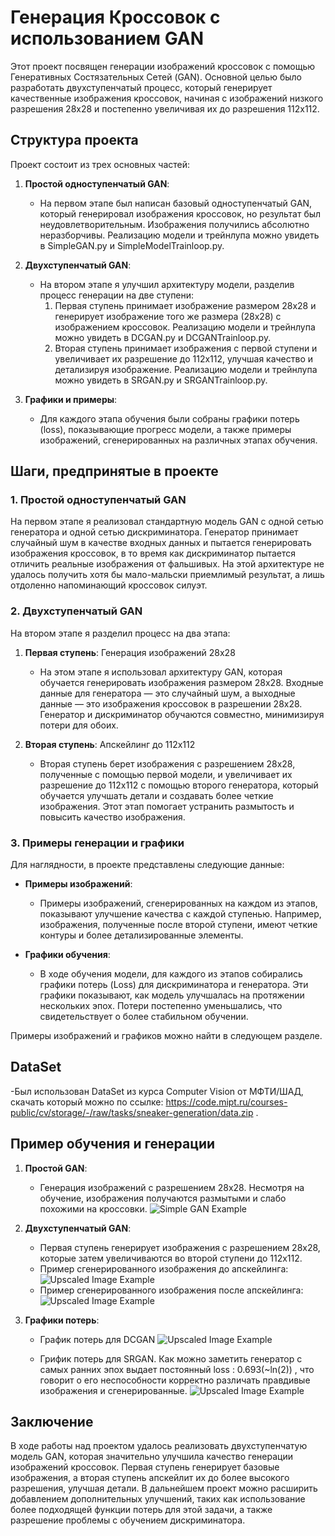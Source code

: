 # Генерация Кроссовок с использованием GAN

Этот проект посвящен генерации изображений кроссовок с помощью Генеративных Состязательных Сетей (GAN). Основной целью было разработать двухступенчатый процесс, который генерирует качественные изображения кроссовок, начиная с изображений низкого разрешения 28x28 и постепенно увеличивая их до разрешения 112x112.

## Структура проекта

Проект состоит из трех основных частей:

1. **Простой одноступенчатый GAN**:
   - На первом этапе был написан базовый одноступенчатый GAN, который генерировал изображения кроссовок, но результат был неудовлетворительным. Изображения получились абсолютно неразборчивы. Реализацию модели и трейнлупа можно увидеть в SimpleGAN.py и SimpleModelTrainloop.py.
2. **Двухступенчатый GAN**:
   - На втором этапе я улучшил архитектуру модели, разделив процесс генерации на две ступени:
     1. Первая ступень принимает изображение размером 28x28 и генерирует изображение того же размера (28x28) с изображением кроссовок. Реализацию модели и трейнлупа можно увидеть в DCGAN.py и DCGANTrainloop.py.
     2. Вторая ступень принимает изображения с первой ступени и увеличивает их разрешение до 112x112, улучшая качество и детализируя изображение. Реализацию модели и трейнлупа можно увидеть в SRGAN.py и SRGANTrainloop.py.

3. **Графики и примеры**:
   - Для каждого этапа обучения были собраны графики потерь (loss), показывающие прогресс модели, а также примеры изображений, сгенерированных на различных этапах обучения.

## Шаги, предпринятые в проекте

### 1. Простой одноступенчатый GAN

На первом этапе я реализовал стандартную модель GAN с одной сетью генератора и одной сетью дискриминатора. Генератор принимает случайный шум в качестве входных данных и пытается генерировать изображения кроссовок, в то время как дискриминатор пытается отличить реальные изображения от фальшивых. На этой архитектуре не удалось получить хотя бы мало-мальски приемлимый результат, а лишь отдоленно напоминающий кроссовок силуэт.

### 2. Двухступенчатый GAN

На втором этапе я разделил процесс на два этапа:

1. **Первая ступень**: Генерация изображений 28x28
   - На этом этапе я использовал архитектуру GAN, которая обучается генерировать изображения размером 28x28. Входные данные для генератора — это случайный шум, а выходные данные — это изображения кроссовок в разрешении 28x28. Генератор и дискриминатор обучаются совместно, минимизируя потери для обоих.

2. **Вторая ступень**: Апскейлинг до 112x112
   - Вторая ступень берет изображения с разрешением 28x28, полученные с помощью первой модели, и увеличивает их разрешение до 112x112 с помощью второго генератора, который обучается улучшать детали и создавать более четкие изображения. Этот этап помогает устранить размытость и повысить качество изображения.

### 3. Примеры генерации и графики

Для наглядности, в проекте представлены следующие данные:

- **Примеры изображений**:
  - Примеры изображений, сгенерированных на каждом из этапов, показывают улучшение качества с каждой ступенью. Например, изображения, полученные после второй ступени, имеют четкие контуры и более детализированные элементы.

- **Графики обучения**:
  - В ходе обучения модели, для каждого из этапов собирались графики потерь (Loss) для дискриминатора и генератора. Эти графики показывают, как модель улучшалась на протяжении нескольких эпох. Потери постепенно уменьшались, что свидетельствует о более стабильном обучении.

Примеры изображений и графиков можно найти в следующем разделе.

## DataSet
  -Был использован DataSet из курса Computer Vision от МФТИ/ШАД, скачать который можно по ссылке: https://code.mipt.ru/courses-public/cv/storage/-/raw/tasks/sneaker-generation/data.zip .

## Пример обучения и генерации

1. **Простой GAN**:
   - Генерация изображений с разрешением 28x28. Несмотря на обучение, изображения получаются размытыми и слабо похожими на кроссовки.
   ![Simple GAN Example](path_to_simple_gan_image.png)

2. **Двухступенчатый GAN**:
   - Первая ступень генерирует изображения с разрешением 28x28, которые затем увеличиваются во второй ступени до 112x112.
   - Пример сгенерированного изображения до апскейлинга:
   ![Upscaled Image Example](path_to_downscaled_image.png)
   - Пример сгенерированного изображения после апскейлинга:
   ![Upscaled Image Example](path_to_upscaled_image.png)

3. **Графики потерь**:
   - График потерь для DCGAN
   ![Upscaled Image Example](path_to_gphDC_image.png)

   - Грифик потерь для SRGAN. Как можно заметить генератор с самых ранних эпох выдает постоянный loss : 0.693(~ln(2)) , что говорит о его неспособности корректно различать правдивые изображения и сгенерированные.
   ![Upscaled Image Example](path_to_gphSR_image.png)



## Заключение

В ходе работы над проектом удалось реализовать двухступенчатую модель GAN, которая значительно улучшила качество генерации изображений кроссовок. Первая ступень генерирует базовые изображения, а вторая ступень апскейлит их до более высокого разрешения, улучшая детали. В дальнейшем проект можно расширить добавлением дополнительных улучшений, таких как использование более подходящей функции потерь для этой задачи, а также разрешение проблемы с обучением дискриминатора.

